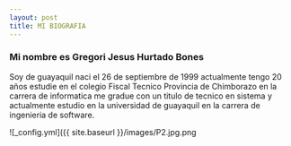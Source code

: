 ```yaml
---
layout: post
title: MI BIOGRAFIA
---
```


### Mi nombre es Gregori Jesus Hurtado Bones 

Soy de guayaquil naci el 26 de septiembre de 1999 actualmente tengo 20 años estudie en el colegio Fiscal Tecnico Provincia de Chimborazo en la carrera de informatica me gradue con un titulo de tecnico en sistema y actualmente estudio en la universidad de guayaquil en la carrera de ingenieria de software.

![_config.yml]({{ site.baseurl }}/images/P2.jpg.png
